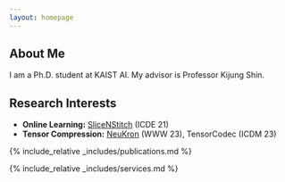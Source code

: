 ```yaml
---
layout: homepage
---
```


## About Me

I am a Ph.D. student at KAIST AI.
My advisor is Professor Kijung Shin.

## Research Interests

- **Online Learning:** [SliceNStitch](https://ieeexplore.ieee.org/stamp/stamp.jsp?arnumber=9458693) (ICDE 21)
- **Tensor Compression:** [NeuKron](https://dl.acm.org/doi/pdf/10.1145/3543507.3583226) (WWW 23), TensorCodec (ICDM 23)

{% include_relative _includes/publications.md %}

{% include_relative _includes/services.md %}
